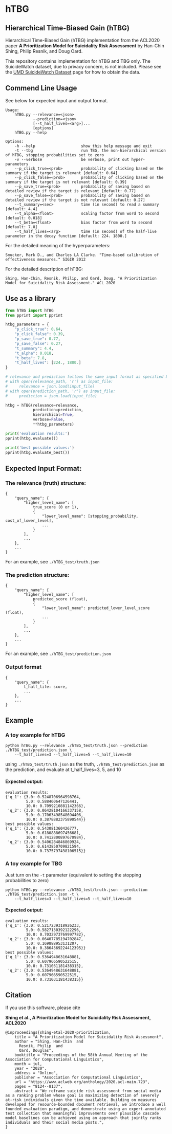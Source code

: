 # hTBG

## Hierarchical Time-Biased Gain (hTBG)

Hierarchical Time-Biased Gain (hTBG) implementation from the ACL2020 paper **A Prioritization Model for Suicidality Risk Assessment** by Han-Chin Shing, Philip Resnik, and Doug Oard.

This repository contains implementation for hTBG and TBG only. The SuicideWatch dataset, due to privacy concern, is not included. Please see the [UMD SuicideWatch Dataset](http://legacydirs.umiacs.umd.edu/~resnik/umd_reddit_suicidality_dataset.html) page for how to obtain the data.

## Commend Line Usage

See below for expected input and output format.

```
Usage:
    hTBG.py --relevance=<json>
            --prediction=<json>
            [--t_half_lives=<arg>]...
            [options]
    hTBG.py --help

Options:
    -h --help                    show this help message and exit
    -t --tbg                     run TBG, the non-hierarchical version of hTBG, stopping probabilities set to zero
    -v --verbose                 be verbose, print out hyper-parameters
    --p_click_true=<prob>        probability of clicking based on the summary if the target is relevant [default: 0.64]
    --p_click_false=<prob>       probability of clicking based on the summary if the target is not relevant [default: 0.39]
    --p_save_true=<prob>         probability of saving based on detailed review if the target is relevant [default: 0.77]
    --p_save_false=<prob>        probability of saving based on detailed review if the target is not relevant [default: 0.27]
    --t_summary=<sec>            time (in second) to read a summary [default: 4.4]
    --t_alpha=<float>            scaling factor from word to second [default: 0.018]
    --t_beta=<float>             bias factor from word to second [default: 7.8]
    --t_half_lives=<arg>         time (in second) of the half-live parameter in the decay function [default: 224. 1800.]
```

For the detailed meaning of the hyperparameters:

`Smucker, Mark D., and Charles LA Clarke. "Time-based calibration of effectiveness measures." SIGIR 2012`

For the detailed description of hTBG:

`Shing, Han-Chin, Resnik, Philip, and Oard, Doug. "A Prioritization Model for Suicidality Risk Assessment." ACL 2020`

## Use as a library

```python
from hTBG import hTBG
from pprint import pprint

htbg_parameters = {
    "p_click_true": 0.64,
    "p_click_false": 0.39,
    "p_save_true": 0.77,
    "p_save_false": 0.27,
    "t_summary": 4.4,
    "t_alpha": 0.018,
    "t_beta": 7.8,
    "t_half_lives": [224., 1800.]
}

# relevance and prediction follows the same input format as specified below.
# with open(relevance_path, 'r') as input_file:
#     relevance = json.load(input_file)
# with open(prediction_path, 'r') as input_file:
#     prediction = json.load(input_file)

htbg = hTBG(relevance=relevance,
            prediction=prediction,
            hierarchical=True,
            verbose=False,
            **htbg_parameters)

print('evaluation results:')
pprint(htbg.evaluate())

print('best possible values:')
pprint(htbg.evaluate_best())
```

## Expected Input Format:

### The relevance (truth) structure:

```
{
    "query_name": {
        "higher_level_name": [
            true_score (0 or 1),
            {
                "lower_level_name": [stopping_probability, cost_of_lower_level],
                ...
            }
        ],
        ...
    },
    ...
}
```

For an example, see `./hTBG_test/truth.json`

### The prediction structure:

```
{
    "query_name": {
        "higher_level_name": [
            predicted_score (float),
            {
                "lower_level_name": predicted_lower_level_score (float),
                ...
            }
        ],
        ...
    },
    ...
}
```

For an example, see `./hTBG_test/prediction.json`

### Output format

```
{
    "query_name": {
        t_half_life: score,
        ...
    },
    ...
}
```

## Example

### A toy example for hTBG

```
python hTBG.py --relevance ./hTBG_test/truth.json --prediction ./hTBG_test/prediction.json \
    --t_half_lives=3 --t_half_lives=5 --t_half_lives=10
```

using `./hTBG_test/truth.json` as the truth, `./hTBG_test/prediction.json` as the prediction, and evaluate at t_half_lives=3, 5, and 10

#### Expected output:

```
evaluation results:
{'q_1': {3.0: 0.5248706964598764,
         5.0: 0.588460647126441,
         10.0: 0.7099210881142366},
 'q_2': {3.0: 0.06428104166337158,
         5.0: 0.17063498548694406,
         10.0: 0.3878882375890544}}
best possible values:
{'q_1': {3.0: 0.543081360426777,
         5.0: 0.6180888697456681,
         10.0: 0.7412800897670984},
 'q_2': {3.0: 0.5406284846869924,
         5.0: 0.6143850709821594,
         10.0: 0.7375797438106515}}
```

### A toy example for TBG

Just turn on the `-t` parameter (equivalent to setting the stopping probabilities to zero)

```
python hTBG.py --relevance ./hTBG_test/truth.json --prediction ./hTBG_test/prediction.json -t \
    --t_half_lives=3 --t_half_lives=5 --t_half_lives=10
```

#### Expected output:

```
evaluation results:
{'q_1': {3.0: 0.5217239318926233,
         5.0: 0.5827130392122296,
         10.0: 0.7032973769997782},
 'q_2': {3.0: 0.06407785194702847,
         5.0: 0.169888953131207,
         10.0: 0.3864369224412395}}
best possible values:
{'q_1': {3.0: 0.5364948631648881,
         5.0: 0.607966590522515,
         10.0: 0.731031181438315},
 'q_2': {3.0: 0.5364948631648881,
         5.0: 0.607966590522515,
         10.0: 0.731031181438315}}
```

## Citation

If you use this software, please cite

**Shing et al., A Prioritization Model for Suicidality Risk Assessment, ACL2020**

```
@inproceedings{shing-etal-2020-prioritization,
    title = "A Prioritization Model for Suicidality Risk Assessment",
    author = "Shing, Han-Chin  and
      Resnik, Philip  and
      Oard, Douglas",
    booktitle = "Proceedings of the 58th Annual Meeting of the Association for Computational Linguistics",
    month = jul,
    year = "2020",
    address = "Online",
    publisher = "Association for Computational Linguistics",
    url = "https://www.aclweb.org/anthology/2020.acl-main.723",
    pages = "8124--8137",
    abstract = "We reframe suicide risk assessment from social media as a ranking problem whose goal is maximizing detection of severely at-risk individuals given the time available. Building on measures developed for resource-bounded document retrieval, we introduce a well founded evaluation paradigm, and demonstrate using an expert-annotated test collection that meaningful improvements over plausible cascade model baselines can be achieved using an approach that jointly ranks individuals and their social media posts.",
}
```
